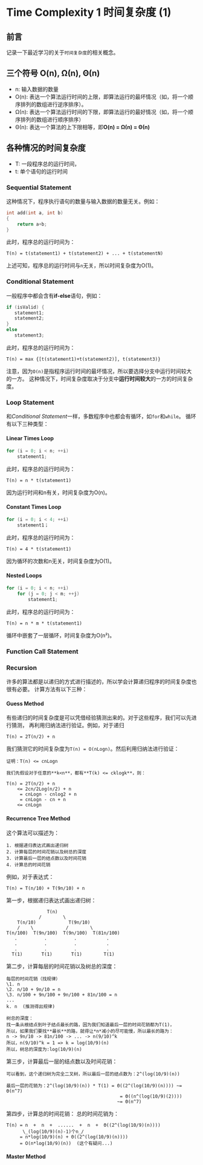 # Time Complexity 1  时间复杂度 (1)

## 前言
记录一下最近学习的关于`时间复杂度`的相关概念。

## 三个符号 O(n), Ω(n), Θ(n)
- n: 输入数据的数量
- O(n): 表达一个算法运行时间的上限，即算法运行的最坏情况（如，将一个顺序排列的数组进行逆序排序）。
- Ω(n): 表达一个算法运行时间的下限，即算法运行的最好情况（如，将一个顺序排列的数组进行顺序排序）
- Θ(n): 表达一个算法的上下限相等，即**O(n) = Ω(n) = Θ(n)**

## 各种情况的时间复杂度
- T: 一段程序总的运行时间， 
- t: 单个语句的运行时间

### Sequential Statement
这种情况下，程序执行语句的数量与输入数据的数量无关。例如：

```c
int add(int a, int b)
{
    return a+b;
}
```

此时，程序总的运行时间为：

```
T(n) = t(statement1) + t(statement2) + ... + t(statementN)
```
上述可知，程序总的运行时间与`n`无关，所以时间复杂度为O(1)。

### Conditional Statement
一般程序中都会含有**if-else**语句，例如：

```c
if (isValid) {
   statement1;
   statement2;
} 
else 
   statement3;
```

此时，程序总的运行时间为：

```
T(n) = max {[t(statement1)+t(statement2)], t(statement3)}
```
注意，因为`O(n)`是指程序运行时间的最坏情况，所以要选择分支中运行时间较大的一方。
这种情况下，时间复杂度取决于分支中**运行时间较大**的一方的时间复杂度。

### Loop Statement
和*Conditional Statement*一样，多数程序中也都会有循环，如`for`和`while`。
循环有以下三种类型：

#### Linear Times Loop
```c
for (i = 0; i < n; ++i)
    statement1;
```

此时，程序总的运行时间为：
```
T(n) = n * t(statement1)
```
因为运行时间和n有关，时间复杂度为O(n)。

#### Constant Times Loop
```c
for (i = 0; i < 4; ++i)
    statement1；
```

此时，程序总的运行时间为：
```
T(n) = 4 * t(statement1)
```
因为循环的次数和n无关，时间复杂度为O(1)。

#### Nested Loops 
```c
for (i = 0; i < n; ++i)
    for (j = 0; j < m; ++j)
        statement1;
```

此时，程序总的运行时间为：
```
T(n) = n * m * t(statement1)
```
循环中嵌套了一层循环，时间复杂度为O(n²)。

### Function Call Statement

### Recursion
许多的算法都是以递归的方式进行描述的，所以学会计算递归程序的时间复杂度也很有必要。
计算方法有以下三种：

#### Guess Method
有些递归的时间复杂度是可以凭借经验猜测出来的。对于这些程序，我们可以先进行猜测，
再利用归纳法进行验证。例如，对于递归 
```
T(n) = 2T(n/2) + n
```

我们猜测它的时间复杂度为`T(n) = O(nLogn)`。然后利用归纳法进行验证：
```
证明：T(n) <= cnLogn

我们先假设对于任意的**k<n**，都有**T(k) <= cklogk**，则：

T(n) = 2T(n/2) + n
    <= 2cn/2Log(n/2) + n
     = cnLogn - cnlog2 + n
     = cnLogn - cn + n
    <= cnLogn
```

#### Recurrence Tree Method
这个算法可以描述为：
```
1. 根据递归表达式画出递归树
2. 计算每层的时间花销以及树总的深度
3. 计算最后一层的结点数以及时间花销
4. 计算总的时间花销
```

例如，对于表达式：
```
T(n) = T(n/10) + T(9n/10) + n
```

第一步，根据递归表达式画出递归树：
```
               T(n)
            /        \
    T(n/10)            T(9n/10)
    /    \            /        \
T(n/100)  T(9n/100)  T(9n/100)  T(81n/100)
   .          .          .           .
   .          .          .           .
   .          .          .           .
  T(1)       T(1)       T(1)        T(1)
```

第二步，计算每层的时间花销以及树总的深度：
```
每层的时间花销（找规律）
\1. n
\2. n/10 + 9n/10 = n
\3. n/100 + 9n/100 + 9n/100 + 81n/100 = n
...
k. n  (推测得出规律)

树总的深度：
找一条从根结点到叶子结点最长的路，因为我们知道最后一层的时间花销都为T(1)，
所以，如果我们要找**最长**的路，就得让*n*减小的尽可能慢，所以最长的路为：
n -> 9n/10 -> 81n/100 -> ... -> n(9/10)^k
所以，n(9/10)^k = 1 => k = log(10/9)(n)
所以，树总的深度为:log(10/9)(n)
```

第三步，计算最后一层的结点数以及时间花销：
```
可以看到，这个递归树为完全二叉树，所以最后一层的结点数为：2^(log(10/9)(n))

最后一层的花销为：2^(log(10/9)(n)) * T(1) = Θ((2^(log(10/9)(n)))) ~= Θ(n^7)
                                          = Θ((n^(log(10/9)(2))))
                                         ~= Θ(n^7)
```

第四步，计算总的时间花销：
总的时间花销为：
```
T(n) = n  +  n  +  ......  +  n  +  Θ((2^(log(10/9)(n)))) 
      \_(log(10/9)(n)-1)个n_/
     = n*log(10/9)(n) + Θ((2^(log(10/9)(n))))
     = O(n*log(10/9)(n))  (这个有疑问...)
```

#### Master Method
